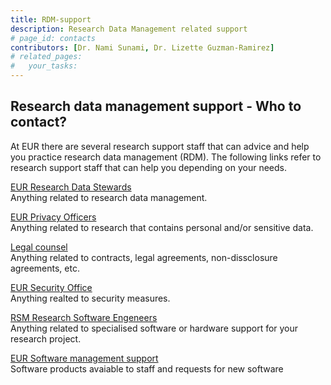 ```yaml
---
title: RDM-support
description: Research Data Management related support
# page_id: contacts
contributors: [Dr. Nami Sunami, Dr. Lizette Guzman-Ramirez]
# related_pages:
#   your_tasks:
---
```


## Research data management support - Who to contact? 

At EUR there are several research support staff that can advice and help you practice research data management (RDM). 
The following links refer to research support staff that can help you depending on your needs. 

[EUR Research Data Stewards](https://www.eur.nl/en/research/research-services/research-data-management)  
Anything related to research data management.

[EUR Privacy Officers <sup><i class="fa-solid fa-lock"></i></sup>](https://my.eur.nl/en/eur-employee/work-support/privacy/privacy-office)  
Anything related to research that contains personal and/or sensitive data. 

[Legal counsel <sup><i class="fa-solid fa-lock"></i></sup>](https://my.eur.nl/en/eur-employee/research/research-services/research-quality-integrity/legal-aspects-research)   
Anything related to contracts, legal agreements, non-dissclosure agreements, etc. 

[EUR Security Office <sup><i class="fa-solid fa-lock"></i></sup>](https://my.eur.nl/en/eur-employee/organisatie/professional-services/edis/chief-information-officer-office-cioo)  
Anything realted to security measures. 

[RSM Research Software Engeneers <sup><i class="fa-solid fa-lock"></i></sup>](https://my.eur.nl/en/rsm-employee/services-0/rsm-digitalisation-and-information-services-rdis/rdis-rsm-eur/it-research-support)  
Anything related to specialised software or hardware support for your research project.

[EUR Software management support <sup><i class="fa-solid fa-lock"></i></sup>](https://my.eur.nl/en/eur-employee/work-support/it/software)  
Software products avaiable to staff and requests for new software
